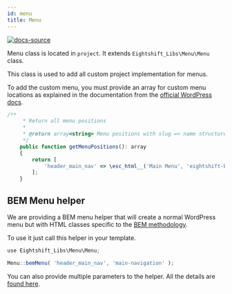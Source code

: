 ```yaml
---
id: menu
title: Menu
---
```


[![docs-source](https://img.shields.io/badge/source-eigthshift--boilerplate-red?style=for-the-badge&logo=wordpress&labelColor=2a2a2a)](https://github.com/infinum/eightshift-boilerplate/blob/develop/src/menu/class-menu.php)

Menu class is located in `project`. It extends `Eightshift_Libs\Menu\Menu` class.

This class is used to add all custom project implementation for menus.

To add the custom menu, you must provide an array for custom menu locations as explained in the documentation from the [official WordPress docs](https://developer.wordpress.org/reference/functions/register_nav_menus/).

```js
/**
	 * Return all menu positions
	 *
	 * @return array<string> Menu positions with slug => name structure.
	 */
	public function getMenuPositions(): array
	{
		return [
			'header_main_nav' => \esc_html__('Main Menu', 'eightshift-boilerplate'),
		];
	}
```

## BEM Menu helper

We are providing a BEM menu helper that will create a normal WordPress menu but with HTML classes specific to the [BEM methodology](http://getbem.com/).

To use it just call this helper in your template.

```js
use Eightshift_Libs\Menu\Menu;

Menu::bemMenu( 'header_main_nav', 'main-navigation' );
```

You can also provide multiple parameters to the helper. All the details are [found here](https://github.com/infinum/eightshift-libs/blob/404aeab50beef38f788c864d7c0312858b097e81/src/menu/class-menu.php#L69).

